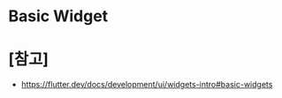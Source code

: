 # Basic Widget















# [참고]

- https://flutter.dev/docs/development/ui/widgets-intro#basic-widgets